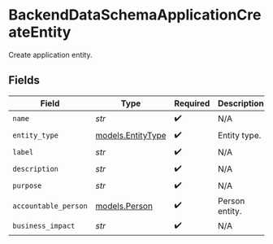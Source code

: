 # BackendDataSchemaApplicationCreateEntity

Create application entity.


## Fields

| Field                                        | Type                                         | Required                                     | Description                                  |
| -------------------------------------------- | -------------------------------------------- | -------------------------------------------- | -------------------------------------------- |
| `name`                                       | *str*                                        | :heavy_check_mark:                           | N/A                                          |
| `entity_type`                                | [models.EntityType](../models/entitytype.md) | :heavy_check_mark:                           | Entity type.                                 |
| `label`                                      | *str*                                        | :heavy_check_mark:                           | N/A                                          |
| `description`                                | *str*                                        | :heavy_check_mark:                           | N/A                                          |
| `purpose`                                    | *str*                                        | :heavy_check_mark:                           | N/A                                          |
| `accountable_person`                         | [models.Person](../models/person.md)         | :heavy_check_mark:                           | Person entity.                               |
| `business_impact`                            | *str*                                        | :heavy_check_mark:                           | N/A                                          |